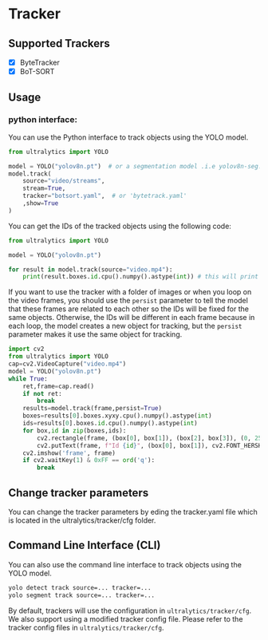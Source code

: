 # Tracker

## Supported Trackers

- [x] ByteTracker
- [x] BoT-SORT

## Usage

### python interface:
You can use the Python interface to track objects using the YOLO model.

```python
from ultralytics import YOLO

model = YOLO("yolov8n.pt")  # or a segmentation model .i.e yolov8n-seg.pt
model.track(
    source="video/streams",
    stream=True,
    tracker="botsort.yaml",  # or 'bytetrack.yaml'
    ,show=True
)
```
You can get the IDs of the tracked objects using the following code:
```python
from ultralytics import YOLO

model = YOLO("yolov8n.pt")

for result in model.track(source="video.mp4"):
    print(result.boxes.id.cpu().numpy().astype(int)) # this will print the IDs of the tracked objects in the frame
```
If you want to use the tracker with a folder of images or when you loop on the video frames, you should use the `persist` parameter to tell the model that these frames are related to each other so the IDs will be fixed for the same objects. Otherwise, the IDs will be different in each frame because in each loop, the model creates a new object for tracking, but the `persist` parameter makes it use the same object for tracking.
```python
import cv2
from ultralytics import YOLO
cap=cv2.VideoCapture("video.mp4")
model = YOLO("yolov8n.pt")
while True:
    ret,frame=cap.read()
    if not ret:
        break
    results=model.track(frame,persist=True)
    boxes=results[0].boxes.xyxy.cpu().numpy().astype(int)
    ids=results[0].boxes.id.cpu().numpy().astype(int)
    for box,id in zip(boxes,ids):
        cv2.rectangle(frame, (box[0], box[1]), (box[2], box[3]), (0, 255, 0), 2)
        cv2.putText(frame, f"Id {id}", (box[0], box[1]), cv2.FONT_HERSHEY_SIMPLEX, 1, (0, 0, 255), 2)
    cv2.imshow('frame', frame)
    if cv2.waitKey(1) & 0xFF == ord('q'):
        break

```
## Change tracker parameters
You can change the tracker parameters by eding the tracker.yaml file which is located in the ultralytics/tracker/cfg folder. 

## Command Line Interface (CLI)
You can also use the command line interface to track objects using the YOLO model.

```bash
yolo detect track source=... tracker=...
yolo segment track source=... tracker=...
```
By default, trackers will use the configuration in `ultralytics/tracker/cfg`.
We also support using a modified tracker config file. Please refer to the tracker config files
in `ultralytics/tracker/cfg`.<br>



